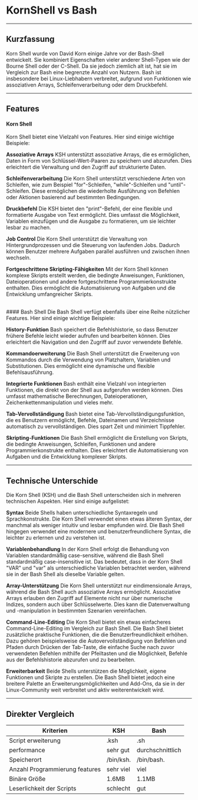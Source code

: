 # KornShell vs Bash
___
## Kurzfassung

Korn Shell wurde von David Korn einige Jahre vor der Bash-Shell entwickelt. Sie kombiniert Eigenschaften vieler anderer Shell-Typen wie der Bourne Shell oder der C-Shell. Da sie jedoch ziemlich alt ist, hat sie im Vergleich zur Bash eine begrenzte Anzahl von Nutzern. Bash ist insbesondere bei Linux-Liebhabern verbreitet, aufgrund von Funktionen wie assoziativen Arrays, Schleifenverarbeitung oder dem Druckbefehl.
___

## Features

#### Korn Shell
Korn Shell bietet eine Vielzahl von Features. Hier sind einige wichtige Beispiele:

**Assoziative Arrays**
 KSH unterstützt assoziative Arrays, die es ermöglichen, Daten in Form von Schlüssel-Wert-Paaren zu speichern und abzurufen. Dies erleichtert die Verwaltung und den Zugriff auf strukturierte Daten.

**Schleifenverarbeitung**
 Die Korn Shell unterstützt verschiedene Arten von Schleifen, wie zum Beispiel "for"-Schleifen, "while"-Schleifen und "until"-Schleifen. Diese ermöglichen die wiederholte Ausführung von Befehlen oder Aktionen basierend auf bestimmten Bedingungen.

**Druckbefehl**
 Die KSH bietet den "print"-Befehl, der eine flexible und formatierte Ausgabe von Text ermöglicht. Dies umfasst die Möglichkeit, Variablen einzufügen und die Ausgabe zu formatieren, um sie leichter lesbar zu machen.

**Job Control**
 Die Korn Shell unterstützt die Verwaltung von Hintergrundprozessen und die Steuerung von laufenden Jobs. Dadurch können Benutzer mehrere Aufgaben parallel ausführen und zwischen ihnen wechseln.

**Fortgeschrittene Skripting-Fähigkeiten**
 Mit der Korn Shell können komplexe Skripts erstellt werden, die bedingte Anweisungen, Funktionen, Dateioperationen und andere fortgeschrittene Programmierkonstrukte enthalten. Dies ermöglicht die Automatisierung von Aufgaben und die Entwicklung umfangreicher Skripts.

<br>
#### Bash Shell
Die Bash Shell verfügt ebenfalls über eine Reihe nützlicher Features. Hier sind einige wichtige Beispiele:

**History-Funktion**
 Bash speichert die Befehlshistorie, so dass Benutzer frühere Befehle leicht wieder aufrufen und bearbeiten können. Dies erleichtert die Navigation und den Zugriff auf zuvor verwendete Befehle.

**Kommandoerweiterung**
 Die Bash Shell unterstützt die Erweiterung von Kommandos durch die Verwendung von Platzhaltern, Variablen und Substitutionen. Dies ermöglicht eine dynamische und flexible Befehlsausführung.

**Integrierte Funktionen**
 Bash enthält eine Vielzahl von integrierten Funktionen, die direkt von der Shell aus aufgerufen werden können. Dies umfasst mathematische Berechnungen, Dateioperationen, Zeichenkettenmanipulation und vieles mehr.

**Tab-Vervollständigung**
 Bash bietet eine Tab-Vervollständigungsfunktion, die es Benutzern ermöglicht, Befehle, Dateinamen und Verzeichnisse automatisch zu vervollständigen. Dies spart Zeit und minimiert Tippfehler.

**Skripting-Funktionen**
 Die Bash Shell ermöglicht die Erstellung von Skripts, die bedingte Anweisungen, Schleifen, Funktionen und andere Programmierkonstrukte enthalten. Dies erleichtert die Automatisierung von Aufgaben und die Entwicklung komplexer Skripts.
___

## Technische Unterschide
Die Korn Shell (KSH) und die Bash Shell unterscheiden sich in mehreren technischen Aspekten. Hier sind einige aufgelistet:

**Syntax** 
Beide Shells haben unterschiedliche Syntaxregeln und Sprachkonstrukte. Die Korn Shell verwendet einen etwas älteren Syntax, der manchmal als weniger intuitiv und lesbar empfunden wird. Die Bash Shell hingegen verwendet eine modernere und benutzerfreundlichere Syntax, die leichter zu erlernen und zu verstehen ist.

**Variablenbehandlung**
In der Korn Shell erfolgt die Behandlung von Variablen standardmäßig case-sensitive, während die Bash Shell standardmäßig case-insensitive ist. Das bedeutet, dass in der Korn Shell "VAR" und "var" als unterschiedliche Variablen betrachtet werden, während sie in der Bash Shell als dieselbe Variable gelten.

**Array-Unterstützung**
 Die Korn Shell unterstützt nur eindimensionale Arrays, während die Bash Shell auch assoziative Arrays ermöglicht. Assoziative Arrays erlauben den Zugriff auf Elemente nicht nur über numerische Indizes, sondern auch über Schlüsselwerte. Dies kann die Datenverwaltung und -manipulation in bestimmten Szenarien vereinfachen.

**Command-Line-Editing**
 Die Korn Shell bietet ein etwas einfacheres Command-Line-Editing im Vergleich zur Bash Shell. Die Bash Shell bietet zusätzliche praktische Funktionen, die die Benutzerfreundlichkeit erhöhen. Dazu gehören beispielsweise die Autovervollständigung von Befehlen und Pfaden durch Drücken der Tab-Taste, die einfache Suche nach zuvor verwendeten Befehlen mithilfe der Pfeiltasten und die Möglichkeit, Befehle aus der Befehlshistorie abzurufen und zu bearbeiten.


**Erweiterbarkeit**
 Beide Shells unterstützen die Möglichkeit, eigene Funktionen und Skripte zu erstellen. Die Bash Shell bietet jedoch eine breitere Palette an Erweiterungsmöglichkeiten und Add-Ons, da sie in der Linux-Community weit verbreitet und aktiv weiterentwickelt wird.
___
## Direkter Vergleich

Kriterien | KSH | Bash
-------- | -------- | --------
Script erweiterung   | .ksh   | .sh
performance   | sehr gut   | durchschnittlich
Speicherort   | /bin/ksh.  | /bin/bash.
Anzahl Programmierung features   | sehr viel  | viel
Binäre Größe   | 1.6MB  | 1.1MB
Leserlichkeit der Scripts   | schlecht | gut